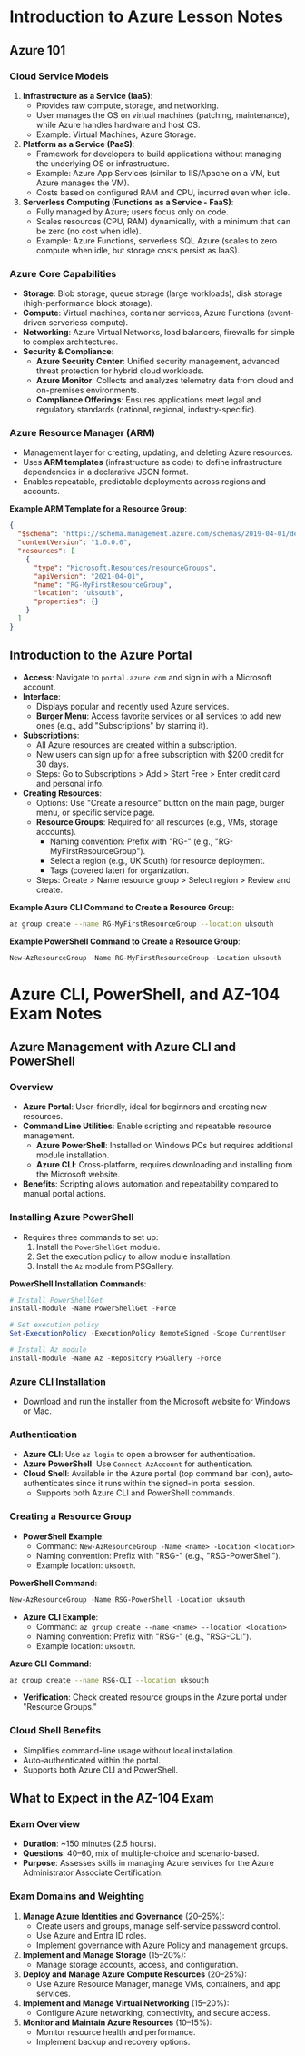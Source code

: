 # Introduction to Azure Lesson Notes

## Azure 101
### Cloud Service Models
1. **Infrastructure as a Service (IaaS)**:
   - Provides raw compute, storage, and networking.
   - User manages the OS on virtual machines (patching, maintenance), while Azure handles hardware and host OS.
   - Example: Virtual Machines, Azure Storage.
2. **Platform as a Service (PaaS)**:
   - Framework for developers to build applications without managing the underlying OS or infrastructure.
   - Example: Azure App Services (similar to IIS/Apache on a VM, but Azure manages the VM).
   - Costs based on configured RAM and CPU, incurred even when idle.
3. **Serverless Computing (Functions as a Service - FaaS)**:
   - Fully managed by Azure; users focus only on code.
   - Scales resources (CPU, RAM) dynamically, with a minimum that can be zero (no cost when idle).
   - Example: Azure Functions, serverless SQL Azure (scales to zero compute when idle, but storage costs persist as IaaS).

### Azure Core Capabilities
- **Storage**: Blob storage, queue storage (large workloads), disk storage (high-performance block storage).
- **Compute**: Virtual machines, container services, Azure Functions (event-driven serverless compute).
- **Networking**: Azure Virtual Networks, load balancers, firewalls for simple to complex architectures.
- **Security & Compliance**:
  - **Azure Security Center**: Unified security management, advanced threat protection for hybrid cloud workloads.
  - **Azure Monitor**: Collects and analyzes telemetry data from cloud and on-premises environments.
  - **Compliance Offerings**: Ensures applications meet legal and regulatory standards (national, regional, industry-specific).

### Azure Resource Manager (ARM)
- Management layer for creating, updating, and deleting Azure resources.
- Uses **ARM templates** (infrastructure as code) to define infrastructure dependencies in a declarative JSON format.
- Enables repeatable, predictable deployments across regions and accounts.

**Example ARM Template for a Resource Group**:
```json
{
  "$schema": "https://schema.management.azure.com/schemas/2019-04-01/deploymentTemplate.json#",
  "contentVersion": "1.0.0.0",
  "resources": [
    {
      "type": "Microsoft.Resources/resourceGroups",
      "apiVersion": "2021-04-01",
      "name": "RG-MyFirstResourceGroup",
      "location": "uksouth",
      "properties": {}
    }
  ]
}
```

## Introduction to the Azure Portal
- **Access**: Navigate to `portal.azure.com` and sign in with a Microsoft account.
- **Interface**:
  - Displays popular and recently used Azure services.
  - **Burger Menu**: Access favorite services or all services to add new ones (e.g., add "Subscriptions" by starring it).
- **Subscriptions**:
  - All Azure resources are created within a subscription.
  - New users can sign up for a free subscription with $200 credit for 30 days.
  - Steps: Go to Subscriptions > Add > Start Free > Enter credit card and personal info.
- **Creating Resources**:
  - Options: Use "Create a resource" button on the main page, burger menu, or specific service page.
  - **Resource Groups**: Required for all resources (e.g., VMs, storage accounts).
    - Naming convention: Prefix with "RG-" (e.g., "RG-MyFirstResourceGroup").
    - Select a region (e.g., UK South) for resource deployment.
    - Tags (covered later) for organization.
  - Steps: Create > Name resource group > Select region > Review and create.

**Example Azure CLI Command to Create a Resource Group**:
```bash
az group create --name RG-MyFirstResourceGroup --location uksouth
```

**Example PowerShell Command to Create a Resource Group**:
```powershell
New-AzResourceGroup -Name RG-MyFirstResourceGroup -Location uksouth
```

# Azure CLI, PowerShell, and AZ-104 Exam Notes

## Azure Management with Azure CLI and PowerShell
### Overview
- **Azure Portal**: User-friendly, ideal for beginners and creating new resources.
- **Command Line Utilities**: Enable scripting and repeatable resource management.
  - **Azure PowerShell**: Installed on Windows PCs but requires additional module installation.
  - **Azure CLI**: Cross-platform, requires downloading and installing from the Microsoft website.
- **Benefits**: Scripting allows automation and repeatability compared to manual portal actions.

### Installing Azure PowerShell
- Requires three commands to set up:
  1. Install the `PowerShellGet` module.
  2. Set the execution policy to allow module installation.
  3. Install the `Az` module from PSGallery.

**PowerShell Installation Commands**:
```powershell
# Install PowerShellGet
Install-Module -Name PowerShellGet -Force

# Set execution policy
Set-ExecutionPolicy -ExecutionPolicy RemoteSigned -Scope CurrentUser

# Install Az module
Install-Module -Name Az -Repository PSGallery -Force
```

### Azure CLI Installation
- Download and run the installer from the Microsoft website for Windows or Mac.

### Authentication
- **Azure CLI**: Use `az login` to open a browser for authentication.
- **Azure PowerShell**: Use `Connect-AzAccount` for authentication.
- **Cloud Shell**: Available in the Azure portal (top command bar icon), auto-authenticates since it runs within the signed-in portal session.
  - Supports both Azure CLI and PowerShell commands.

### Creating a Resource Group
- **PowerShell Example**:
  - Command: `New-AzResourceGroup -Name <name> -Location <location>`
  - Naming convention: Prefix with "RSG-" (e.g., "RSG-PowerShell").
  - Example location: `uksouth`.

**PowerShell Command**:
```powershell
New-AzResourceGroup -Name RSG-PowerShell -Location uksouth
```

- **Azure CLI Example**:
  - Command: `az group create --name <name> --location <location>`
  - Naming convention: Prefix with "RSG-" (e.g., "RSG-CLI").
  - Example location: `uksouth`.

**Azure CLI Command**:
```bash
az group create --name RSG-CLI --location uksouth
```

- **Verification**: Check created resource groups in the Azure portal under "Resource Groups."

### Cloud Shell Benefits
- Simplifies command-line usage without local installation.
- Auto-authenticated within the portal.
- Supports both Azure CLI and PowerShell.

## What to Expect in the AZ-104 Exam
### Exam Overview
- **Duration**: ~150 minutes (2.5 hours).
- **Questions**: 40–60, mix of multiple-choice and scenario-based.
- **Purpose**: Assesses skills in managing Azure services for the Azure Administrator Associate Certification.

### Exam Domains and Weighting
1. **Manage Azure Identities and Governance** (20–25%):
   - Create users and groups, manage self-service password control.
   - Use Azure and Entra ID roles.
   - Implement governance with Azure Policy and management groups.
2. **Implement and Manage Storage** (15–20%):
   - Manage storage accounts, access, and configuration.
3. **Deploy and Manage Azure Compute Resources** (20–25%):
   - Use Azure Resource Manager, manage VMs, containers, and app services.
4. **Implement and Manage Virtual Networking** (15–20%):
   - Configure Azure networking, connectivity, and secure access.
5. **Monitor and Maintain Azure Resources** (10–15%):
   - Monitor resource health and performance.
   - Implement backup and recovery options.